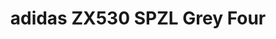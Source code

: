 ---
layout: post
title: "adidas ZX530 SPZL Grey Four"
img: "https://stockx.imgix.net/adidas-ZX530-SPZL-Grey-Four.png?fit=fill&bg=FFFFFF&w=300&h=214&auto=format,compress&trim=color&q=90&dpr=2&updated_at=1551240288"
release: "Mar 8"
new: "False"
url: "adidas-zx530-spzl-grey-four"
sec0: "Similar Shoes"
name00: "Converse Chuck Taylor All-Star 70s Hi Comme des Garcons Polka Dot White" 
url00: "converse-chuck-taylor-all-star-70s-hi-comme-des-garcons-polka-dot-white"
img00: "Converse-Chuck-Taylor-All-Star-70s-Hi-Comme-des-Garcons-Polka-Dot-White.png"
name01: "Jordan 1 Retro Hare Jordan (2015)" 
url01: "jordan-1-retro-hare-jordan-2015"
img01: "jordan-1-retro-hare-jordan-2015.jpg"
name02: "Jordan 1 Retro Hare Jordan (2009)" 
url02: "jordan-1-retro-hare-jordan-2009"
img02: "Air-Jordan-1-Retro-Hare-Jordan-2009-Product.jpg"
name03: "Nike Dunk High Dover Street Market White" 
url03: "nike-dunk-high-dover-street-market-white"
img03: "Nike-Dunk-High-Dover-Street-Market-White.jpg"
name04: "Jordan 9 Retro Fontay Montana (Knicks)" 
url04: "jordan-9-retro-fontay-montana-knicks"
img04: "Air-Jordan-9-Retro-Fontay-Montana.jpg"

sec2: "Higher Tops"
name20: "Jordan 9 Retro Charcoal" 
url20: "jordan-9-retro-charcoal"
img20: "Air-Jordan-9-Retro-Charcoal.jpg"
name21: "Jordan 2 Retro Alternate 87 (GS)" 
url21: "jordan-2-retro-alternate-87-gs"
img21: "Air-Jordan-2-Retro-Alternate-87-GS.jpg"
name22: "Jordan 1 Retro BHM (2017)" 
url22: "air-jordan-1-retro-bhm-2017"
img22: "Air-Jordan-1-Retro-BHM-2017.png"
name23: "Dunk Lux High Pigalle Black" 
url23: "dunk-lux-high-pigalle-black"
img23: "Nike-Dunk-Lux-High-Pigalle-Black-Product.jpg"
name24: "Nike Footscape Magista Olivier Rousteing" 
url24: "nike-footscape-magista-olivier-rousteing"
img24: "Nike-Footscape-Magista-Olivier-Rousteing.jpg"

sec3: "Lower Tops"
name30: "Vans Slip On Peanuts Snoopy" 
url30: "vans-slip-on-peanuts-snoopy"
img30: "Vans-Slip-On-Peanuts-Snoopy.png"
name31: "Vans Slip-On Thrasher (2017)" 
url31: "vans-slip-on-thrasher-2017"
img31: "Vans-Slip-On-Thrasher-2017.png"
name32: "Air Max 1 Ultra Air Max Day Red (2017)" 
url32: "nike-air-max-1-ultra-sport-red-2017"
img32: "Nike-Air-Max-1-Ultra-Sport-Red-2017.jpg"
name33: "Vans Era 95 Fear of God" 
url33: "vans-era-95-reissue-fog"
img33: "Vans-Era-95-Reissue-FOG.png"
name34: "Vans Era Supreme Motion Logo Black" 
url34: "vans-era-supreme-motion-logo-black"
img34: "Vans-Era-Supreme-Motion-Logo-Black.jpg"

sec4: "More Red"
name40: "Air Max 1 Ultra Air Max Day Red (2017)" 
url40: "nike-air-max-1-ultra-sport-red-2017"
img40: "Nike-Air-Max-1-Ultra-Sport-Red-2017.jpg"
name41: "Converse Chuck Taylor All-Star 70s Hi Comme des Garcons Polka Dot White" 
url41: "converse-chuck-taylor-all-star-70s-hi-comme-des-garcons-polka-dot-white"
img41: "Converse-Chuck-Taylor-All-Star-70s-Hi-Comme-des-Garcons-Polka-Dot-White.png"
name42: "Nike Air Footscape Woven Light Bone Rainbow" 
url42: "nike-air-footscape-woven-light-bone-rainbow"
img42: "Nike-Air-Footscape-Woven-Light-Bone-Rainbow.jpg"
name43: "Puma Creeper Rihanna Fenty Leather White (W)" 
url43: "puma-creeper-rihanna-fenty-leather-white-w"
img43: "Puma-Creeper-Rihanna-Fenty-Leather-White-W.png"
name44: "Vans Era Undercover Red" 
url44: "vans-og-era-lx-undercover-red-white"
img44: "Vans-OG-Era-LX-Undercover-Red-White.png"

sec5: "More Blue"
name50: "Vans Slip-On LX Murakami Blue Flower" 
url50: "vans-slip-on-lx-murakami-blue-flower"
img50: "Vans-Slip-On-LX-Murakami-Blue-Flower.jpg"
name51: "Vans Era Supreme Motion Logo Black" 
url51: "vans-era-supreme-motion-logo-black"
img51: "Vans-Era-Supreme-Motion-Logo-Black.jpg"
name52: "Sandalboyz Slides Saint Honore Royal" 
url52: "sandalboyz-slides-saint-honore-royal"
img52: "Sandalboyz-Slides-Saint-Honore-Royal.png"
name53: "Air Max 1 Atmos We Love Nike (Game Royal)" 
url53: "nike-air-max-1-atmos-we-love-nike-game-royal"
img53: "Nike-Air-Max-1-Atmos-We-Love-Nike-Game-Royal-Product.jpg"
name54: "LeBron 12 Elite Elevate" 
url54: "lebron-12-elite-elevate"
img54: "Nike-Lebron-12-Elite-Elevate-Product.jpg"

sec1: "Matching Streetwear"
name10: "Bape Color Camo Mad Face Wide Crewneck Black" 
url10: "bape-color-camo-mad-face-wide-crewneck-black"
img10: "products/streetwear/Bape-Color-Camo-Mad-Face-Wide-Crewneck-Black-2.jpg"
name11: "Kith Amherst Shearling Trucker Jacket Black" 
url11: "kith-amherst-shearling-trucker-jacket-black"
img11: "products/streetwear/Kith-Amherst-Shearling-Trucker-Jacket-Black.jpg"
name12: "Bape Mad Face Wide Crewneck Purple" 
url12: "bape-mad-face-wide-crewneck-purple"
img12: "products/streetwear/Bape-Mad-Face-Wide-Crewneck-Purple-2.jpg"
name13: "Supreme Velour Warm Up Black" 
url13: "supreme-velour-warm-up-black"
img13: "products/streetwear/Supreme-Velour-Warm-Up-Black.jpg"
name14: "Supreme Nike Trail Running Jacket Black" 
url14: "supreme-nike-trail-running-jacket-black"
img14: "products/streetwear/Supreme-Nike-Trail-Running-Jacket-Black.jpg"

---